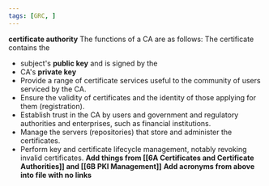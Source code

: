 ```yaml
---
tags: [GRC, ]
---
```

**certificate authority**
The functions of a CA are as follows:
The certificate contains the 
- subject's **public key** and is signed by the 
- CA's **private key**
-   Provide a range of certificate services useful to the community of users serviced by the CA.
-   Ensure the validity of certificates and the identity of those applying for them (registration).
-   Establish trust in the CA by users and government and regulatory authorities and enterprises, such as financial institutions.
-   Manage the servers (repositories) that store and administer the certificates.
-   Perform key and certificate lifecycle management, notably revoking invalid certificates.
**Add things from [[6A Certificates and  Certificate Authorities]] and [[6B PKI Management]]**
**Add acronyms from above into file with no links**